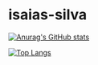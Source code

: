 # isaias-silva
[![Anurag's GitHub stats](https://github-readme-stats.vercel.app/api?username=isaias-silva&show_icons=true&theme=dark)](https://github.com/anuraghazra/github-readme-stats)

[![Top Langs](https://github-readme-stats.vercel.app/api/top-langs/?username=isaias-silva&layout=compact)](https://github.com/anuraghazra/github-readme-stats)